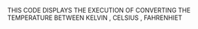 THIS CODE DISPLAYS THE EXECUTION OF CONVERTING THE TEMPERATURE BETWEEN KELVIN , CELSIUS , FAHRENHIET
